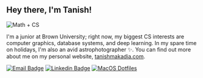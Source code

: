 ## Hey there, I'm Tanish!

![Math + CS](https://img.shields.io/badge/Math%20%2B%20CS-Brown%20University-blue?style=for-the-badge&labelColor=white&color=4e3629) 

I'm a junior at Brown University; right now, my biggest CS interests are computer graphics, database systems, and deep learning. In my spare time on holidays, I'm also an avid astrophotographer ✨. You can find out more about me on my personal website, [tanishmakadia.com](https://tanishmakadia.com).

[![Email Badge](https://img.shields.io/badge/Email-ea4336?style=flat-square&logo=gmail&logoColor=white)](mailto:tanish_makadia@brown.edu) [![Linkedin Badge](https://img.shields.io/badge/-LinkedIn-0474b3?style=flat-square&logo=Linkedin&logoColor=white)](https://linkedin.com/in/tanish-makadia) [![MacOS Dotfiles](https://img.shields.io/badge/macOS%20dotfiles-3f3f46?style=flat-square&logo=apple&logoColor=white)](https://github.com/starboi-63/dotfiles) 

<!--
**starboi-63/starboi-63** is a ✨ _special_ ✨ repository because its `README.md` (this file) appears on your GitHub profile.

Here are some ideas to get you started:

- 🔭 I’m currently working on ...
- 🌱 I’m currently learning ...
- 👯 I’m looking to collaborate on ...
- 🤔 I’m looking for help with ...
- 💬 Ask me about ...
- 📫 How to reach me: ...
- 😄 Pronouns: ...
- ⚡ Fun fact: ...
-->
